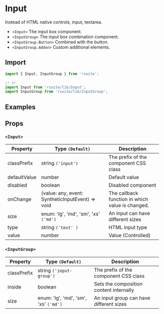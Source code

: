# Input

Instead of HTML native controls, input, textarea.

- `<Input>` The input box component.
- `<InputGroup>` The input box combination component.
- `<InputGroup.Button>` Combined with the button.
- `<InputGroup.Addon>` Custom additional elements.

## Import

```js
import { Input, InputGroup } from 'rsuite';

// or
import Input from 'rsuite/lib/Input';
import InputGroup from 'rsuite/lib/InputGroup';
```

## Examples

<!--{demo}-->

## Props

### `<Input>`

| Property     | Type `(Default)`                                                   | Description                                      |
| ------------ | ------------------------------------------------------------------ | ------------------------------------------------ |
| classPrefix  | string `('input')`                                                 | The prefix of the component CSS class            |
| defaultValue | number                                                             | Default value                                    |
| disabled     | boolean                                                            | Disabled component                               |
| onChange     | (value: any, event: SyntheticInputEvent<HTMLInputElement>) => void | The callback function in which value is changed. |
| size         | enum: 'lg', 'md', 'sm', 'xs' `('md')`                              | An input can have different sizes                |
| type         | string `('text' )`                                                 | HTML input type                                  |
| value        | number                                                             | Value (Controlled)                               |

### `<InputGroup>`

| Property    | Type `(Default)`                      | Description                             |
| ----------- | ------------------------------------- | --------------------------------------- |
| classPrefix | string `('input-group')`              | The prefix of the component CSS class   |
| inside      | boolean                               | Sets the composition content internally |
| size        | enum: 'lg', 'md', 'sm', 'xs' `('md')` | An input group can have different sizes |

